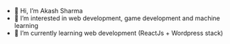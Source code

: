 - 👋 Hi, I’m Akash Sharma
- 👀 I’m interested in web development, game development and machine learning
- 🌱 I’m currently learning web development (ReactJs + Wordpress stack)

<!---
00kaku/00kaku is a ✨ special ✨ repository because its `README.md` (this file) appears on your GitHub profile.
You can click the Preview link to take a look at your changes.
--->
